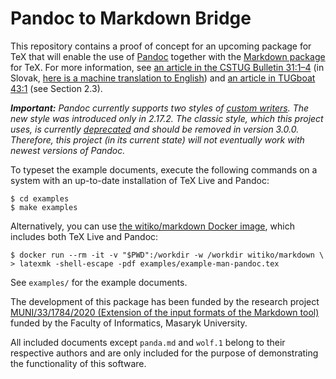 # Pandoc to Markdown Bridge

This repository contains a proof of concept for an upcoming package for TeX
that will enable the use of [Pandoc][1] together with the [Markdown package][2]
for TeX. For more information, see [an article in the CSTUG Bulletin 31:1–4][3]
(in Slovak, [here is a machine translation to English][4]) and [an article
in TUGboat 43:1][5] (see Section 2.3).

 [1]: https://github.com/jgm/pandoc
 [2]: https://github.com/witiko/markdown
 [3]: https://www.cstug.cz/bulletin/pdf/2021-1-4.pdf#page=85
 [4]: https://translate.google.com/translate?sl=auto&tl=en&u=https://www.fi.muni.cz/~xnovot32/bulletin/2021-1-4/06-rehak-pandoc/&client=webapp
 [5]: https://www.tug.org/TUGboat/tb43-1/tb133novotny-markdown.pdf#page=3

*__Important:__ Pandoc currently supports two styles of [custom writers][6]. The new style was introduced only in 2.17.2. The classic style, which this project uses, is currently [deprecated][7] and should be removed in version 3.0.0. Therefore, this project (in its current state) will not eventually work with newest versions of Pandoc.*

 [6]: https://pandoc.org/custom-writers.html
 [7]: https://github.com/jgm/pandoc/commit/921d7dd2711828d188fe4af2ba6d2765571cde2d

To typeset the example documents, execute the following commands on a system with
an up-to-date installation of TeX Live and Pandoc:

    $ cd examples
    $ make examples

Alternatively, you can use [the witiko/markdown Docker image][8], which includes
both TeX Live and Pandoc:

    $ docker run --rm -it -v "$PWD":/workdir -w /workdir witiko/markdown \
    > latexmk -shell-escape -pdf examples/example-man-pandoc.tex

 [8]: https://hub.docker.com/r/witiko/markdown/tags

See `examples/` for the example documents.

The development of this package has been funded by the research project
[MUNI/33/1784/2020 (Extension of the input formats of the Markdown tool)][8]
funded by the Faculty of Informatics, Masaryk University.

 [8]: https://www.fi.muni.cz/app/projects?project=58488

All included documents except `panda.md` and `wolf.1` belong to their respective authors and are only included for the purpose of demonstrating the functionality of this software.
